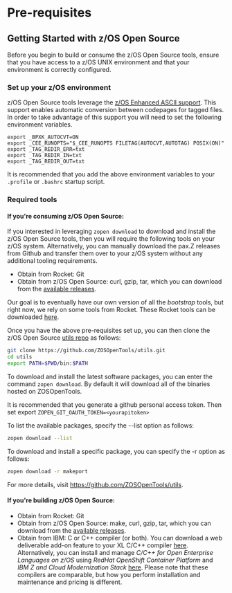 # Pre-requisites

## Getting Started with z/OS Open Source

Before you begin to build or consume the z/OS Open Source tools, ensure that you have access to a z/OS UNIX environment and that your environment is correctly configured.

### Set up your z/OS environment

z/OS Open Source tools leverage the [z/OS Enhanced ASCII support](https://www.ibm.com/docs/en/zos/2.1.0?topic=pages-using-enhanced-ascii). This support enables automatic conversion between codepages for tagged files. In order to take advantage of this support you will need to set the following environment variables.

```
export _BPXK_AUTOCVT=ON
export _CEE_RUNOPTS="$_CEE_RUNOPTS FILETAG(AUTOCVT,AUTOTAG) POSIX(ON)"
export _TAG_REDIR_ERR=txt
export _TAG_REDIR_IN=txt
export _TAG_REDIR_OUT=txt
```

It is recommended that you add the above environment variables to your `.profile` or `.bashrc` startup script.

### Required tools

#### If you're consuming z/OS Open Source:

If you interested in leveraging `zopen download` to download and install the z/OS Open Source tools, then you will require the following tools on your z/OS system. Alternatively, you can manually download the pax.Z releases from Github and transfer them over to your z/OS system without any additional tooling requirements.

* Obtain from Rocket: Git
* Obtain from z/OS Open Source: curl, gzip, tar, which you can download from the [available releases](../Latest.md).

Our goal is to eventually have our own version of all the _bootstrap_ tools, but right now, we rely on some
tools from Rocket. These Rocket tools can be downloaded [here](https://my.rocketsoftware.com/RocketCommunity#/downloads).

Once you have the above pre-requisites set up, you can then clone the z/OS Open Source [utils repo](https://github.com/ZOSOpenTools/utils) as follows:
```bash
git clone https://github.com/ZOSOpenTools/utils.git
cd utils
export PATH=$PWD/bin:$PATH
```

To download and install the latest software packages, you can enter the command `zopen download`. By default it will download all of the binaries hosted on ZOSOpenTools.

It is recommended that you generate a github personal access token. Then set export `ZOPEN_GIT_OAUTH_TOKEN=<yourapitoken>`

To list the available packages, specify the --list option as follows:

```bash
zopen download --list
```

To download and install a specific package, you can specify the -r option as follows:

```bash
zopen download -r makeport
```

For more details, visit https://github.com/ZOSOpenTools/utils.

#### If you're building z/OS Open Source:
* Obtain from Rocket: Git
* Obtain from z/OS Open Source: make, curl, gzip, tar, which you can download from the [available releases](Latest.md). 
* Obtain from IBM: C or C++ compiler (or both). 
You can download a web deliverable add-on feature to your XL C/C++ compiler 
[here](https://www.ibm.com/servers/resourcelink/svc00100.nsf/pages/xlCC++V241ForZOsV24).
Alternatively, you can install and manage _C/C++ for Open Enterprise Languages on z/OS_ using _RedHat OpenShift Container Platform_ and _IBM Z and Cloud Modernization Stack_ 
[here](https://github.com/IBM/z-and-cloud-modernization-stack-community). 
Please note that these compilers are comparable, but how you perform installation and maintenance and pricing is different.
